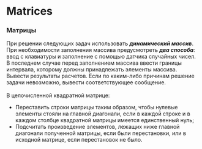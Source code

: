 ﻿# Matrices
### **Матрицы**
При решении сле­дующих задач использовать  **_динамический массив_**. При необходимости заполнения массива предусмотреть  **_два способа_**: ввод с клавиатуры и заполнение с помощью датчика случайных чисел. В последнем случае перед заполнением массива ввести границы интервала, которому должны принадлежать элементы массива.
<br/>
Вывести результаты расчетов. Если по каким-либо причинам решение задачи невозможно, вывести соответствующее сообщение.
<br/><br/>
В целочисленной квадратной матрице:
-   Переставить строки матрицы таким образом, чтобы нулевые элементы стояли на главной диагонали, если в каждой строке и в каждом столбце квад­ратной матрицы имеется единственный нуль;
-   Подсчитать произведение элементов, лежащих ниже главной диагонали полученной матрицы, если были перестановки, или в исходной матрице, если перестановок не было.
